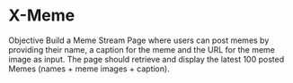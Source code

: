 # X-Meme

Objective
Build a Meme Stream Page where users can post memes by providing their name, a caption for the meme and the URL for the meme image as input. The page should retrieve and display the latest 100 posted Memes (names + meme images + caption).
